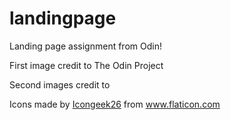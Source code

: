 # landingpage
Landing page assignment from Odin!

First image credit to The Odin Project

Second images credit to <div>Icons made by <a href="https://www.flaticon.com/authors/icongeek26" title="Icongeek26">Icongeek26</a> from <a href="https://www.flaticon.com/" title="Flaticon">www.flaticon.com</a></div>
   